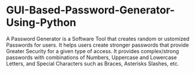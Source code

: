# GUI-Based-Password-Generator-Using-Python
A Password Generator is a Software Tool that creates random or ustomized Passwords for users.
It helps users create stronger passwords that provide Greater Security for a given type of access.
It provides complex/strong passwords with combinations of Numbers, Uppercase and Lowercase Letters,
and Special Characters such as Braces, Asterisks Slashes, etc.
